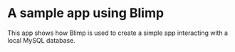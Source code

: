 # A sample app using Blimp
This app shows how Blimp is used to create a simple app interacting with a local MySQL database.
